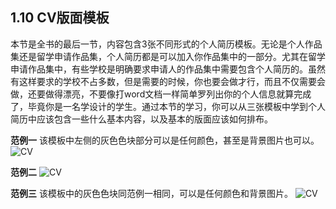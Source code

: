 ## 1.10 CV版面模板

本节是全书的最后一节，内容包含3张不同形式的个人简历模板。无论是个人作品集还是留学申请作品集，个人简历都是可以加入你作品集中的一部分。尤其在留学申请作品集中，有些学校是明确要求申请人的作品集中需要包含个人简历的。虽然有这样要求的学校不占多数，但是需要的时候，你也要会做才行，而且不仅需要会做，还要做得漂亮，不要像打word文档一样简单罗列出你的个人信息就算完成了，毕竟你是一名学设计的学生。通过本节的学习，你可以从三张模板中学到个人简历中应该包含一些什么基本内容，以及基本的版面应该如何排布。

**范例一**
该模板中左侧的灰色色块部分可以是任何颜色，甚至是背景图片也可以。
![CV](http://kitpic.makebi.net/layout/c10/ldk_50.jpg)

**范例二**
![CV](http://kitpic.makebi.net/layout/c10/ldk_51.jpg)

**范例三**
该模板中的灰色色块同范例一相同，可以是任何颜色和背景图片。
![CV](http://kitpic.makebi.net/layout/c10/ldk_52.jpg)